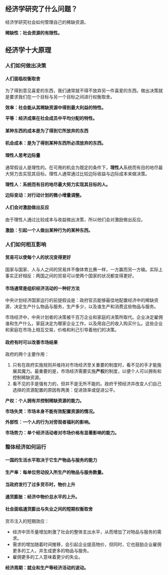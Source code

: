 ## 经济学研究了什么问题？

经济学研究社会如何管理自己的稀缺资源。

**稀缺性：社会资源的有限性。**

## 经济学十大原理

### 人们如何做出决策

#### 人们面临权衡取舍

为了得到意见喜爱的东西，我们通常就不得不放弃另一件喜爱的东西。做出决策就是要求我们在一个目标与另一个目标之间进行权衡取舍。

**效率：社会能从其稀缺资源中得到最大利益的特性。**

**平等：经济成果在社会成员中平均分配的特性。**

#### 某种东西的成本是为了得到它所放弃的东西

**机会成本：是为了得到某种东西所必须放弃的东西。**

#### 理性人思考边际量

通常假设人是理性的。在可用的机会为既定的条件下，**理性人**系统而有目的地尽最大努力去实现其目标。理性人通常通过比较边际收益与边际成本来做决策。

**理性人：系统而有目的地尽最大努力实现其目标的人。**

**边际变动：对行动计划的微小增量调整。**

#### 人们会对激励做出反应

由于理性人通过比较成本与收益做出决策，所以他们会对激励做出反应。

**激励：引起一个人做出某种行为的某种东西。**

### 人们如何相互影响

#### 贸易可以使每个人的状况变得更好

国家与国家、人与人之间的贸易并不像体育比赛一样，一方赢而另一方输。实际上事实正好相反：两国之间的贸易可以使两个国家的状况都变得更好。

#### 市场通常是组织经济活动的一种好方法

中央计划经济国家运行的前提假设是：政府官员能够最佳地配置经济中的稀缺资源，决定生产什么物品与服务，生产多少，以及谁生产和消费这些物品与服务。

市场经济中，中央计划者的决策被千百万企业和家庭的决策所取代。企业决定雇佣谁和生产什么，家庭决定为哪家企业工作，以及用自己的收入购买什么。这些企业和家庭在市场上相互交易，价格和利己引导着他们的决策。

#### 政府有时可以改善市场结果

政府的两个主要作用：

1. 只有在政府实施规则并维持对市场经济至关重要的制度时，看不见的手才能施展其魔力。最重要的是，市场经济需要实施**产权**的制度，以便个人可以拥有和控制稀缺资源。
2. 看不见的手是强有力的，但并不是无所不能的。政府干预经济并改变人们自己选择的资源配置的原因有两类：促进效率或促进公平。

**产权：个人拥有并控制稀缺资源的能力。**

**市场失灵：市场本身不能有效配置资源的情况。**

**外部性：一个人的行为对旁观者福利的影响。**

**市场势力：单个经济活动者对市场价格有显著影响的能力。**

### 整体经济如何运行

#### 一国的生活水平取决于它生产物品与服务的能力

**生产率：每单位劳动投入所生产的物品与服务数量。**

#### 当政府发行了过多货币时，物价上升

**通货膨胀：经济中物价总水平的上升。**

#### 社会面临通货膨出与失业之间的短期权衡取舍

货币注入的短期效应：

- 经济中货币量增加刺激了社会的整体支出水平，从而增加了对物品与服务的需求。
- 需求的增加随着时间推移，会引起企业提高物价，但同时，它也鼓励企业雇佣更多的工人，并生成更多的物品与服务。
- 雇佣更多的工人意味着更少的失业。

**经济周期：就业和生产等经济活动的波动。**

